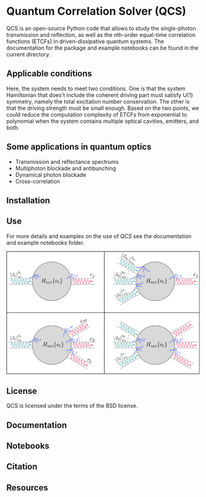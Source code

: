 # Quantum Correlation Solver (QCS)
QCS is an open-source Python code that allows to study the single-photon transmission and reflection, as well as the $n$th-order equal-time correlation functions (ETCFs)
in driven-dissipative quantum systems. The documentation for the package and example notebooks can be found in the current directory.
## Applicable conditions
Here, the system needs to meet two conditions. One is that the system Hamiltonian that does't include the coherent driving part must satisfy U(1) symmetry, namely the 
total excitation number conservation. The other is that the driving strength must be small enough. Based on the two points, we could reduce the computation complexity of 
ETCFs from exponential to polynomial when the system contains multiple optical cavities, emitters, and both.
## Some applications in quantum optics
* Transmission and reflectance spectrums
* Multiphoton blockade and antibunching
* Dynamical photon blockade
* Cross-correlation
## Installation

## Use

For more details and examples on the use of *QCS* see the documentation and example notebooks folder.

<img src="https://github.com/ZhiGuangLu/Load-Figures/blob/main/Qcs.png" width="735px">

## License
QCS is licensed under the terms of the BSD license.
## Documentation

## Notebooks

## Citation

## Resources
